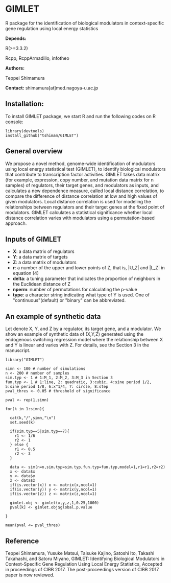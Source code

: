 # GIMLET
R package for the identification of biological modulators in context-specific gene regulation using local energy statistics

<strong>Depends:</strong>

R(>=3.3.2)

Rcpp, RcppArmadillo, infotheo

<strong>Authors:</strong>

Teppei Shimamura

<strong>Contact:</strong>
shimamura[at]med.nagoya-u.ac.jp

## Installation:

To install GIMLET package, we start R and run the following codes on R console:

```
library(devtools)
install_github("tshimam/GIMLET")
```

## General overview

We propose a novel method, genome-wide identification of modulators using local energy statistical test (GIMLET), to identify biological modulators that contribute to transcription factor activities.
GIMLET takes data matrix (for example, expression, copy number, and mutation data matrix for n samples) of regulators, their target genes, and modulators as inputs, and calculates a new dependence measure, called local distance correlation, to compare the difference of distance correlation at low and high values of given modulators. Local distance correlation is used for modeling the relationships between regulators and their target genes at the fixed point of modulators. GIMLET calculates a statistical significance whether local distance correlation varies with modulators using a permutation-based approach.

## Inputs of GIMLET

- **X**: a data matrix of regulators
- **Y**: a data matrix of targets
- **Z**: a data matrix of modulators
- **r**: a number of the upper and lower points of Z, that is, |U_Z| and |L_Z| in equation (4)
- **delta**: a tuning parameter that indicates the proportion of neighbors in the Euclidean distance of Z
- **nperm**: number of permutations for calculating the p-value
- **type**: a character string indicating what type of Y is used. One of "continuous"(default) or "binary" can be abbreviated.

## An example of synthetic data

Let denote X, Y, and Z by a regulator, its target gene, and a modulator. We show an example of synthetic data of (X,Y,Z) generated using the endogenous switching regression model where the relationship between X and Y is linear and varies with Z. For details, see the Section 3 in the manuscript.

```
library("GIMLET")

simn <- 100 # number of simulations
n <- 200 # number of samples
sim.typ <- 1 # 1:M_1, 2:M_2, 3:M_3 in Section 3
fun.typ <- 1 # 1:line, 2: quadratic, 3:cubic, 4:sine period 1/2, 5:sine period 1/8, 6:x^1/4, 7: circle, 8:step
pval_thres <- 0.05 # threshold of significance

pval <- rep(1,simn)

for(k in 1:simn){

  cat(k,"/",simn,"\n")
  set.seed(k)

  if(sim.typ==5|sim.typ==7){
    r1 <- 1/6
    r2 <- 1
  } else {
    r1 <- 0.5
    r2 <- 3
  }

  data <- sim(n=n,sim.typ=sim.typ,fun.typ=fun.typ,model=1,r1=r1,r2=r2)
  x <- data$x
  y <- data$y
  z <- data$z
  if(is.vector(x)) x <- matrix(x,ncol=1)
  if(is.vector(y)) y <- matrix(y,ncol=1)
  if(is.vector(z)) z <- matrix(z,ncol=1)

  gimlet.obj <- gimlet(x,y,z,1,0.25,1000)
  pval[k] <- gimlet.obj$global.p.value

}

mean(pval <= pval_thres)

```

## Reference
Teppei Shimamura, Yusuke Matsui, Taisuke Kajino, Satoshi Ito, Takashi Takahashi, and Satoru Miyano, GIMLET: Identifying Biological Modulators in Context-Specific Gene Regulation Using Local Energy Statistics, Accepted in proceedings of CIBB 2017. The post-proceedings version of CIBB 2017 paper is now reviewed.
